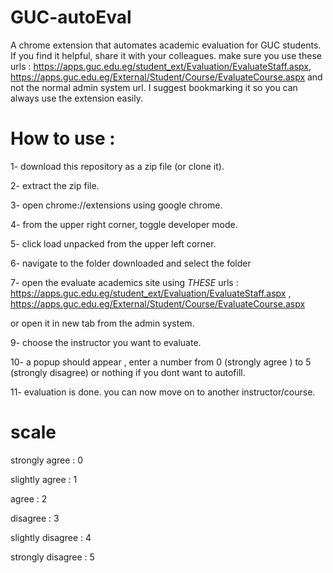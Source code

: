 # GUC-autoEval
A chrome extension that automates academic evaluation for GUC students.  If you find it helpful, share it with your colleagues.
make sure you use these urls : https://apps.guc.edu.eg/student_ext/Evaluation/EvaluateStaff.aspx, https://apps.guc.edu.eg/External/Student/Course/EvaluateCourse.aspx
and not the normal admin system url. I suggest bookmarking it so you can always use the extension easily.


# How to use :  

1- download this repository as a zip file (or clone it).    

2- extract the zip file. 

3- open chrome://extensions using google chrome. 

4- from the upper right corner, toggle developer mode. 

5- click load unpacked from the upper left corner. 

6- navigate to the folder downloaded and select the folder   

7- open the evaluate academics site using *THESE* urls : https://apps.guc.edu.eg/student_ext/Evaluation/EvaluateStaff.aspx , https://apps.guc.edu.eg/External/Student/Course/EvaluateCourse.aspx   

or open it in new tab from the admin system. 

9- choose the instructor you want to evaluate.  

10- a popup should appear , enter a number from 0 (strongly agree ) to 5 (strongly disagree) or nothing if you dont want to autofill.  

11- evaluation is done. you can now move on to another instructor/course.  



# scale  

strongly agree : 0  

slightly agree : 1  

agree : 2  

disagree : 3  

slightly disagree : 4  

strongly disagree : 5

